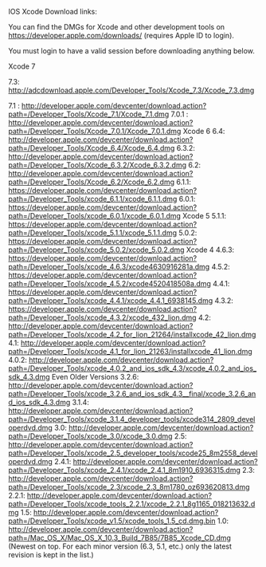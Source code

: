 IOS Xcode Download links:

You can find the DMGs for Xcode and other development tools on https://developer.apple.com/downloads/ (requires Apple ID to login).

You must login to have a valid session before downloading anything below.

Xcode 7

7.3: http://adcdownload.apple.com/Developer_Tools/Xcode_7.3/Xcode_7.3.dmg

7.1 : http://developer.apple.com/devcenter/download.action?path=/Developer_Tools/Xcode_7.1/Xcode_7.1.dmg
7.0.1 : http://developer.apple.com/devcenter/download.action?path=/Developer_Tools/Xcode_7.0.1/Xcode_7.0.1.dmg
Xcode 6
6.4: http://developer.apple.com/devcenter/download.action?path=/Developer_Tools/Xcode_6.4/Xcode_6.4.dmg
6.3.2: http://developer.apple.com/devcenter/download.action?path=/Developer_Tools/Xcode_6.3.2/Xcode_6.3.2.dmg
6.2: http://developer.apple.com/devcenter/download.action?path=/Developer_Tools/Xcode_6.2/Xcode_6.2.dmg
6.1.1: https://developer.apple.com/devcenter/download.action?path=/Developer_Tools/xcode_6.1.1/xcode_6.1.1.dmg
6.0.1: https://developer.apple.com/devcenter/download.action?path=/Developer_Tools/xcode_6.0.1/xcode_6.0.1.dmg
Xcode 5
5.1.1: https://developer.apple.com/devcenter/download.action?path=/Developer_Tools/xcode_5.1.1/xcode_5.1.1.dmg
5.0.2: https://developer.apple.com/devcenter/download.action?path=/Developer_Tools/xcode_5.0.2/xcode_5.0.2.dmg
Xcode 4
4.6.3: https://developer.apple.com/devcenter/download.action?path=/Developer_Tools/xcode_4.6.3/xcode4630916281a.dmg
4.5.2: https://developer.apple.com/devcenter/download.action?path=/Developer_Tools/xcode_4.5.2/xcode4520418508a.dmg
4.4.1: https://developer.apple.com/devcenter/download.action?path=/Developer_Tools/xcode_4.4.1/xcode_4.4.1_6938145.dmg
4.3.2: https://developer.apple.com/devcenter/download.action?path=/Developer_Tools/xcode_4.3.2/xcode_432_lion.dmg
4.2: http://developer.apple.com/devcenter/download.action?path=/Developer_Tools/xcode_4.2_for_lion_21264/installxcode_42_lion.dmg
4.1: http://developer.apple.com/devcenter/download.action?path=/Developer_Tools/xcode_4.1_for_lion_21263/installxcode_41_lion.dmg
4.0.2: http://developer.apple.com/devcenter/download.action?path=/Developer_Tools/xcode_4.0.2_and_ios_sdk_4.3/xcode_4.0.2_and_ios_sdk_4.3.dmg
Even Older Versions
3.2.6: http://developer.apple.com/devcenter/download.action?path=/Developer_Tools/xcode_3.2.6_and_ios_sdk_4.3__final/xcode_3.2.6_and_ios_sdk_4.3.dmg
3.1.4: http://developer.apple.com/devcenter/download.action?path=/Developer_Tools/xcode_3.1.4_developer_tools/xcode314_2809_developerdvd.dmg
3.0: http://developer.apple.com/devcenter/download.action?path=/Developer_Tools/xcode_3.0/xcode_3.0.dmg
2.5: http://developer.apple.com/devcenter/download.action?path=/Developer_Tools/xcode_2.5_developer_tools/xcode25_8m2558_developerdvd.dmg
2.4.1: http://developer.apple.com/devcenter/download.action?path=/Developer_Tools/xcode_2.4.1/xcode_2.4.1_8m1910_6936315.dmg
2.3: http://developer.apple.com/devcenter/download.action?path=/Developer_Tools/xcode_2.3/xcode_2.3_8m1780_oz693620813.dmg
2.2.1: http://developer.apple.com/devcenter/download.action?path=/Developer_Tools/xcode_tools_2.2.1/xcode_2.2.1_8g1165_018213632.dmg
1.5: http://developer.apple.com/devcenter/download.action?path=/Developer_Tools/xcode_v1.5/xcode_tools_1.5_cd.dmg.bin
1.0: http://developer.apple.com/devcenter/download.action?path=/Mac_OS_X/Mac_OS_X_10.3_Build_7B85/7B85_Xcode_CD.dmg
(Newest on top. For each minor version (6.3, 5.1, etc.) only the latest revision is kept in the list.)